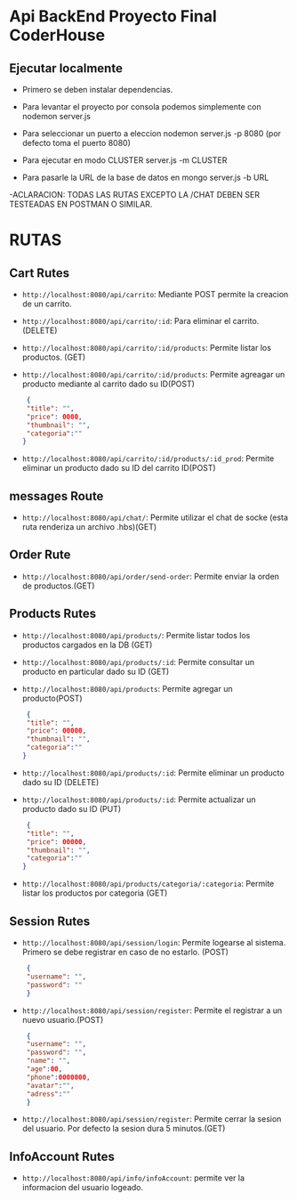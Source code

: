 # Api BackEnd Proyecto Final CoderHouse

## Ejecutar localmente

- Primero se deben instalar dependencias.

- Para levantar el proyecto por consola podemos simplemente con nodemon server.js

- Para seleccionar un puerto a eleccion nodemon server.js -p 8080 (por defecto toma el puerto 8080)

- Para ejecutar en modo CLUSTER server.js -m CLUSTER

- Para pasarle la URL de la base de datos en mongo server.js -b URL

-ACLARACION: TODAS LAS RUTAS EXCEPTO LA /CHAT DEBEN SER TESTEADAS EN POSTMAN O SIMILAR. 


# RUTAS

## Cart Rutes

- `http://localhost:8080/api/carrito`: Mediante POST permite la creacion de un carrito.

- `http://localhost:8080/api/carrito/:id`: Para eliminar el carrito. (DELETE)

- `http://localhost:8080/api/carrito/:id/products`: Permite listar los productos. (GET)

- `http://localhost:8080/api/carrito/:id/products`: Permite agreagar un producto mediante al carrito dado su ID(POST)

   ```json
    {
    "title": "",
    "price": 0000,
    "thumbnail": "",
    "categoria":""
   } 
   ```
- `http://localhost:8080/api/carrito/:id/products/:id_prod`: Permite eliminar un producto dado su ID del carrito ID(POST)

## messages Route

- `http://localhost:8080/api/chat/`: Permite utilizar el chat de socke (esta ruta renderiza un archivo .hbs)(GET)

## Order Rute

- `http://localhost:8080/api/order/send-order`: Permite enviar la orden de productos.(GET)

## Products Rutes

- `http://localhost:8080/api/products/`: Permite listar todos los productos cargados en la DB (GET)

- `http://localhost:8080/api/products/:id`: Permite consultar un producto en particular dado su ID (GET)

- `http://localhost:8080/api/products`: Permite agregar un producto(POST)

   ```json
    {
    "title": "",
    "price": 00000,
    "thumbnail": "",
    "categoria":""
   } 
   ```

- `http://localhost:8080/api/products/:id`: Permite eliminar un producto dado su ID (DELETE)

- `http://localhost:8080/api/products/:id`: Permite actualizar un producto dado su ID (PUT)

   ```json
    {
    "title": "",
    "price": 00000,
    "thumbnail": "",
    "categoria":""
   } 
   ```

- `http://localhost:8080/api/products/categoria/:categoria`: Permite listar los productos por categoria (GET)

## Session Rutes

- `http://localhost:8080/api/session/login`: Permite logearse al sistema. Primero se debe registrar en caso de no estarlo. (POST)

   ```json
    {
    "username": "",
    "password": ""
    } 
   ```

- `http://localhost:8080/api/session/register`: Permite el registrar a un nuevo usuario.(POST)

   ```json
    {
    "username": "",
    "password": "",
    "name": "",
    "age":00,
    "phone":0000000,
    "avatar":"",
    "adress":""
    } 
   ```

- `http://localhost:8080/api/session/register`: Permite cerrar la sesion del usuario. Por defecto la sesion dura 5 minutos.(GET)

## InfoAccount Rutes

- `http://localhost:8080/api/info/infoAccount`: permite ver la informacion del usuario logeado.
 